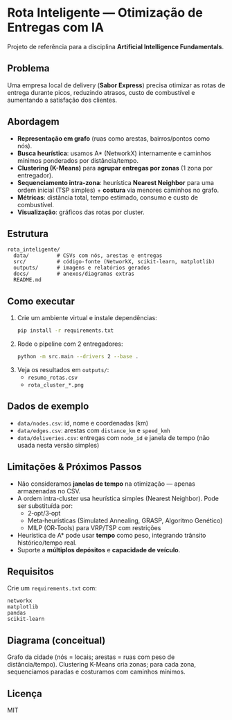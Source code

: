 
# Rota Inteligente — Otimização de Entregas com IA

Projeto de referência para a disciplina **Artificial Intelligence Fundamentals**.

## Problema
Uma empresa local de delivery (**Sabor Express**) precisa otimizar as rotas de entrega durante picos, reduzindo atrasos, custo de combustível e aumentando a satisfação dos clientes.

## Abordagem
- **Representação em grafo** (ruas como arestas, bairros/pontos como nós).
- **Busca heurística**: usamos A* (NetworkX) internamente e caminhos mínimos ponderados por distância/tempo.
- **Clustering (K-Means)** para **agrupar entregas por zonas** (1 zona por entregador).
- **Sequenciamento intra-zona**: heurística **Nearest Neighbor** para uma ordem inicial (TSP simples) + **costura** via menores caminhos no grafo.
- **Métricas**: distância total, tempo estimado, consumo e custo de combustível.
- **Visualização**: gráficos das rotas por cluster.

## Estrutura
```
rota_inteligente/
  data/         # CSVs com nós, arestas e entregas
  src/          # código-fonte (NetworkX, scikit-learn, matplotlib)
  outputs/      # imagens e relatórios gerados
  docs/         # anexos/diagramas extras
  README.md
```

## Como executar
1. Crie um ambiente virtual e instale dependências:
   ```bash
   pip install -r requirements.txt
   ```
2. Rode o pipeline com 2 entregadores:
   ```bash
   python -m src.main --drivers 2 --base .
   ```
3. Veja os resultados em `outputs/`:
   - `resumo_rotas.csv`
   - `rota_cluster_*.png`

## Dados de exemplo
- `data/nodes.csv`: id, nome e coordenadas (km)
- `data/edges.csv`: arestas com `distance_km` e `speed_kmh`
- `data/deliveries.csv`: entregas com `node_id` e janela de tempo (não usada nesta versão simples)

## Limitações & Próximos Passos
- Não consideramos **janelas de tempo** na otimização — apenas armazenadas no CSV.
- A ordem intra-cluster usa heurística simples (Nearest Neighbor). Pode ser substituída por:
  - 2‑opt/3‑opt
  - Meta‑heurísticas (Simulated Annealing, GRASP, Algoritmo Genético)
  - MILP (OR‑Tools) para VRP/TSP com restrições
- Heurística de A* pode usar **tempo** como peso, integrando trânsito histórico/tempo real.
- Suporte a **múltiplos depósitos** e **capacidade de veículo**.

## Requisitos
Crie um `requirements.txt` com:
```
networkx
matplotlib
pandas
scikit-learn
```

## Diagrama (conceitual)
Grafo da cidade (nós = locais; arestas = ruas com peso de distância/tempo). Clustering K-Means cria zonas; para cada zona, sequenciamos paradas e costuramos com caminhos mínimos.

## Licença
MIT

